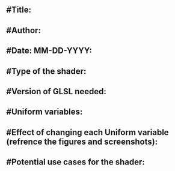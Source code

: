 #Title:
- 

#Author:
- 

#Date: MM-DD-YYYY:
- 

#Type of the shader:
- 

#Version of GLSL needed:
- 

#Uniform variables:
- 

#Effect of changing each Uniform variable (refrence the figures and screenshots):
- 

#Potential use cases for the shader:
- 